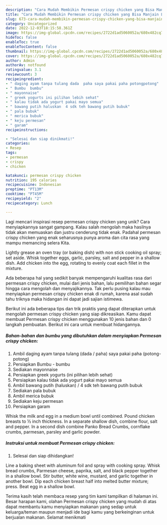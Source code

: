 ```yaml
---
description: "Cara Mudah Membikin Permesan crispy chicken yang Bisa Manjain Lidah"
title: "Cara Mudah Membikin Permesan crispy chicken yang Bisa Manjain Lidah"
slug: 673-cara-mudah-membikin-permesan-crispy-chicken-yang-bisa-manjain-lidah
category: Uncategorized
date: 2022-12-03T18:15:58.361Z
image: https://img-global.cpcdn.com/recipes/2722d1ad5060052a/680x482cq70/permesan-crispy-chicken-foto-resep-utama.jpg
hideToc: false
enableToc: true
enableTocContent: false
thumbnail: https://img-global.cpcdn.com/recipes/2722d1ad5060052a/680x482cq70/permesan-crispy-chicken-foto-resep-utama.jpg
cover: https://img-global.cpcdn.com/recipes/2722d1ad5060052a/680x482cq70/permesan-crispy-chicken-foto-resep-utama.jpg
author: Admin
authorAv: notfound
ratingvalue: 3.1
reviewcount: 3
recipeingredient:
- " daging ayam tanpa tulang dada  paha saya pakai paha potongpotong"
- " Bumbu  bumbu"
- " mayonnaise"
- " greek yogurts ini pilihan lebih sehat"
- " kalau tidak ada yogurt pakai mayo semua"
- " bawang putih haluskan  4 sdk teh bawang putih bubuk"
- " pala bubuk"
- " merica bubuk"
- " keju permesan"
- " garam"
recipeinstructions:

- "Selesai dan siap dinikmati!"
categories:
- Resep
tags:
- permesan
- crispy
- chicken

katakunci: permesan crispy chicken 
nutrition: 195 calories
recipecuisine: Indonesian
preptime: "PT13M"
cooktime: "PT45M"
recipeyield: "2"
recipecategory: Lunch

---
```





Lagi mencari inspirasi resep permesan crispy chicken yang unik? Cara menyiapkannya sangat gampang. Kalau salah mengolah maka hasilnya tidak akan memuaskan dan justru cenderung tidak enak. Padahal permesan crispy chicken yang enak seharusnya punya aroma dan cita rasa yang mampu memancing selera Kita.





Lightly grease an oven tray (or baking dish) with non stick cooking oil spray; set aside. Whisk together eggs, garlic, parsley, salt and pepper in a shallow dish. Add chicken into the egg, rotating to evenly coat each fillet in the mixture.

Ada beberapa hal yang sedikit banyak mempengaruhi kualitas rasa dari permesan crispy chicken, mulai dari jenis bahan, lalu pemilihan bahan segar hingga cara mengolah dan menyajikannya. Tak perlu pusing kalau mau menyiapkan permesan crispy chicken enak di rumah, karena asal sudah tahu triknya maka hidangan ini dapat jadi sajian istimewa.






Berikut ini ada beberapa tips dan trik praktis yang dapat diterapkan untuk mengolah permesan crispy chicken yang siap dikreasikan. Kamu dapat membuat Permesan crispy chicken menggunakan 10 jenis bahan dan 0 langkah pembuatan. Berikut ini cara untuk membuat hidangannya.

<!--inarticleads1-->

##### Bahan-bahan dan bumbu yang dibutuhkan dalam menyiapkan Permesan crispy chicken:

1. Ambil  daging ayam tanpa tulang (dada / paha) saya pakai paha (potong-potong)
1. Persiapkan  Bumbu - bumbu
1. Sediakan  mayonnaise
1. Persiapkan  greek yogurts (ini pilihan lebih sehat)
1. Persiapkan  kalau tidak ada yogurt pakai mayo semua
1. Ambil  bawang putih (haluskan) / 4 sdk teh bawang putih bubuk
1. Sediakan  pala bubuk
1. Ambil  merica bubuk
1. Sediakan  keju permesan
1. Persiapkan  garam


Whisk the milk and egg in a medium bowl until combined. Pound chicken breasts to ½ inch thickness. In a separate shallow dish, combine flour, salt and pepper. In a second dish combine Panko Bread Crumbs, cornflake crumbs, parmesan, parsley and garlic powder. 

<!--inarticleads2-->

##### Instruksi untuk membuat Permesan crispy chicken:


1. Selesai dan siap dihidangkan!

Line a baking sheet with aluminum foil and spray with cooking spray. Whisk bread crumbs, Parmesan cheese, paprika, salt, and black pepper together in a shallow bowl. Stir butter, white wine, mustard, and garlic together in another bowl. Dip each chicken breast half into melted butter mixture; press. Beat egg in a shallow bowl. 

Terima kasih telah membaca resep yang tim kami tampilkan di halaman ini. Besar harapan kami, olahan Permesan crispy chicken yang mudah di atas dapat membantu kamu menyiapkan makanan yang sedap untuk keluarga/teman maupun menjadi ide bagi kamu yang berkeinginan untuk berjualan makanan. Selamat menikmati
